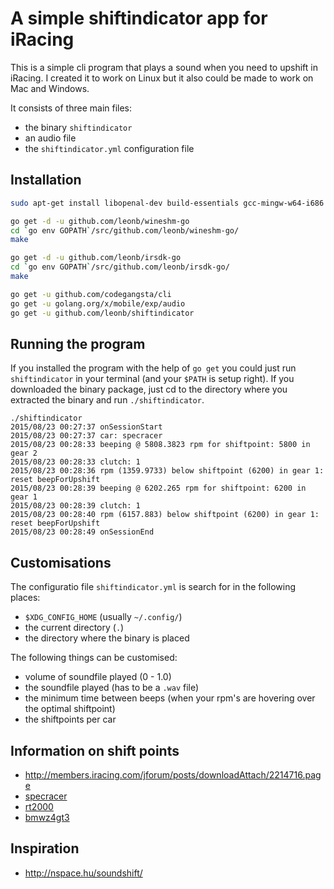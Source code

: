 # A simple shiftindicator app for iRacing

This is a simple cli program that plays a sound when you need to upshift in
iRacing. I created it to work on Linux but it also could be made to work on Mac
and Windows.

It consists of three main files:

- the binary `shiftindicator`
- an audio file
- the `shiftindicator.yml` configuration file

## Installation

``` sh
sudo apt-get install libopenal-dev build-essentials gcc-mingw-w64-i686

go get -d -u github.com/leonb/wineshm-go
cd `go env GOPATH`/src/github.com/leonb/wineshm-go/
make

go get -d -u github.com/leonb/irsdk-go
cd `go env GOPATH`/src/github.com/leonb/irsdk-go/
make

go get -u github.com/codegangsta/cli
go get -u golang.org/x/mobile/exp/audio
go get -u github.com/leonb/shiftindicator
```

## Running the program

If you installed the program with the help of `go get` you could just run
`shiftindicator` in your terminal (and your `$PATH` is setup right). If you
downloaded the binary package, just cd to the directory where you extracted the
binary and run `./shiftindicator`.

``` shell
./shiftindicator 
2015/08/23 00:27:37 onSessionStart
2015/08/23 00:27:37 car: specracer
2015/08/23 00:28:33 beeping @ 5808.3823 rpm for shiftpoint: 5800 in gear 2
2015/08/23 00:28:33 clutch: 1
2015/08/23 00:28:36 rpm (1359.9733) below shiftpoint (6200) in gear 1: reset beepForUpshift
2015/08/23 00:28:39 beeping @ 6202.265 rpm for shiftpoint: 6200 in gear 1
2015/08/23 00:28:39 clutch: 1
2015/08/23 00:28:40 rpm (6157.883) below shiftpoint (6200) in gear 1: reset beepForUpshift
2015/08/23 00:28:49 onSessionEnd
```

## Customisations

The configuratio file `shiftindicator.yml` is search for in the following
places:

- `$XDG_CONFIG_HOME` (usually `~/.config/`)
- the current directory (`.`)
- the directory where the binary is placed

The following things can be customised:

- volume of soundfile played (0 - 1.0)
- the soundfile played (has to be a `.wav` file)
- the minimum time between beeps (when your rpm's are hovering over the optimal
  shiftpoint)
- the shiftpoints per car

## Information on shift points

- http://members.iracing.com/jforum/posts/downloadAttach/2214716.page
- [specracer](http://members.iracing.com/jforum/posts/list/2022116.page)
- [rt2000](http://www.iracing.com/iracingnews/iracing-news/the-power-of-skip)
- [bmwz4gt3](http://members.iracing.com/jforum/posts/list/3250088.page)

## Inspiration

- http://nspace.hu/soundshift/
